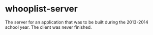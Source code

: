 whooplist-server
================

The server for an application that was to be built during the 2013-2014 school year. The client was never finished.
